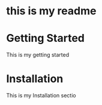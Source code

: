 # this is my readme

# Getting Started

This is my getting started

# Installation

This is my Installation sectio